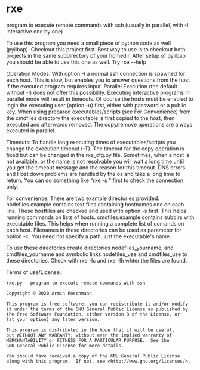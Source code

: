 # rxe
program to execute remote commands with ssh (usually in parallel, with -I interactive one by one)

To use this program you need a small piece of python code as well (pylibap). Checkout this project first. Best way to use is to checkout both projects in the same subdirectory of your homedir. 
After setup of pylibap you should be able to use this one as well. 
Try rxe --help

Operation Modes:
With option -I a normal ssh connection is spawned for each host. This is slow, but enables you to answer questions from the host if the executed program requires input. Parallel Execution (the default without -I) does not offer this possibility. Executing interactive programs in parallel mode will result in timeouts. Of course the hosts must be enabled to login the executing user (option -u) first, either with password or a public key. 
When using prepared executables/scripts (see For Convenience) from the cmdfiles directory the executable is first copied to the host, then executed and afterwards removed. The copy/remove operations are always executed in parallel. 

Timeouts:
To handle long executing times of executables/scripts you change the execution timeout (-T). The timeout for the copy operation is fixed but can be changed in the rxe_cfg.py file. 
Sometimes, when a host is not available, or the name is not resolvable you will wait a long time until you get the timeout message and the reason for this timeout. DNS errors and Host down problems are handled by the os and take a long time to return. You can do something like "rxe -s <hostfile>" first to check the connection only.
      
For convenience:
There are two example directories provided. 
nodefiles.example contains text files containing hostnames one on each line. These hostfiles are checked and used with option -s first. This helps running commands on lists of hosts.
cmdfiles.example contains subdirs with executable files. This helps when running a complete list of comands on each host. Filenames in these directories can be used as parameter for option -c. You need not specify a path, just the executable's name. 

To use these directories create directories nodefiles_yourname, and cmdfiles_yourname and symbolic links nodefiles_use and cmdfiles_use to these directories.
Check with rxe -lc and rxe -lh whter the files are found.

Terms of use/License:

    rxe.py - program to execute remote commands with ssh

    Copyright © 2020 Armin Poschmann

    This program is free software: you can redistribute it and/or modify
    it under the terms of the GNU General Public License as published by
    the Free Software Foundation, either version 3 of the License, or
    (at your option) any later version.

    This program is distributed in the hope that it will be useful,
    but WITHOUT ANY WARRANTY; without even the implied warranty of
    MERCHANTABILITY or FITNESS FOR A PARTICULAR PURPOSE.  See the
    GNU General Public License for more details.

    You should have received a copy of the GNU General Public License
    along with this program.  If not, see <http://www.gnu.org/licenses/>.

